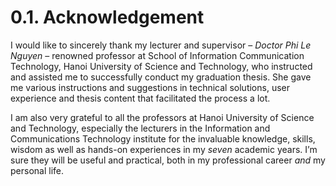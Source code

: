 # 0.1. Acknowledgement

I would like to sincerely thank my lecturer and supervisor – *Doctor Phi Le Nguyen* – renowned professor at School of Information Communication Technology, Hanoi University of Science and Technology, who instructed and assisted me to successfully conduct my graduation thesis. She gave me various instructions and suggestions in technical solutions, user experience and thesis content that facilitated the process a lot.

I am also very grateful to all the professors at Hanoi University of Science and Technology, especially the lecturers in the Information and Communications Technology institute for the invaluable knowledge, skills, wisdom as well as hands-on experiences in my *seven* academic years. I’m sure they will be useful and practical, both in my professional career *and* my personal life.